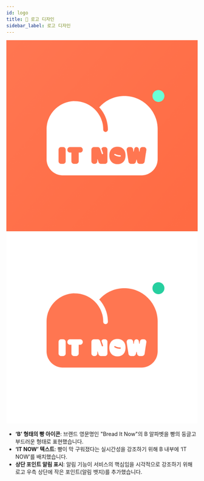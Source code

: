 ```yaml
---
id: logo
title: 🔔 로고 디자인
sidebar_label: 로고 디자인
---
```


<img src="/img/brand-identity/01_logo_01.png" alt="로고 이미지"/>
<img src="/img/brand-identity/01_logo_02.png" alt="로고 이미지"/>

- **‘B’ 형태의 빵 아이콘**: 브랜드 영문명인 "Bread It Now"의 B 알파벳을 빵의 둥글고 부드러운 형태로 표현했습니다.
- **‘IT NOW’ 텍스트**: 빵이 막 구워졌다는 실시간성을 강조하기 위해 B 내부에 ‘IT NOW’를 배치했습니다.
- **상단 포인트 알림 표시**: 알림 기능이 서비스의 핵심임을 시각적으로 강조하기 위해 로고 우측 상단에 작은 포인트(알림 뱃지)를 추가했습니다.
